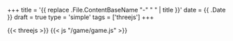 +++
title = '{{ replace .File.ContentBaseName "-" " " | title }}'
date = {{ .Date }}
draft = true
type = 'simple'
tags = ['threejs']
+++


{{< threejs >}}
{{< js "/game/game.js" >}}
